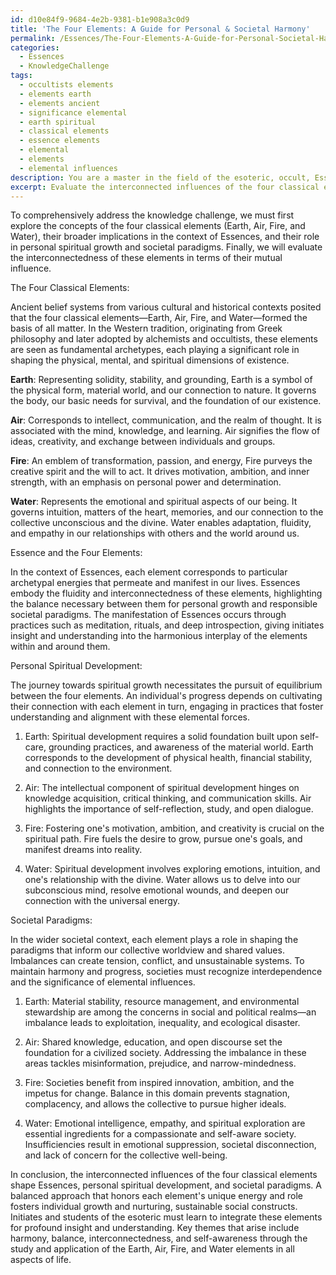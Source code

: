 ```yaml
---
id: d10e84f9-9684-4e2b-9381-b1e908a3c0d9
title: 'The Four Elements: A Guide for Personal & Societal Harmony'
permalink: /Essences/The-Four-Elements-A-Guide-for-Personal-Societal-Harmony/
categories:
  - Essences
  - KnowledgeChallenge
tags:
  - occultists elements
  - elements earth
  - elements ancient
  - significance elemental
  - earth spiritual
  - classical elements
  - essence elements
  - elemental
  - elements
  - elemental influences
description: You are a master in the field of the esoteric, occult, Essences and Education. You are a writer of tests, challenges, books and deep knowledge on Essences for initiates and students to gain deep insights and understanding from. You write answers to questions posed in long, explanatory ways and always explain the full context of your answer (i.e., related concepts, formulas, examples, or history), as well as the step-by-step thinking process you take to answer the challenges. Be rigorous and thorough, and summarize the key themes, ideas, and conclusions at the end.
excerpt: Evaluate the interconnected influences of the four classical elements (Earth, Air, Fire, and Water) in the formation and manifestation of Essences within the context of both personal spiritual development and societal paradigms.
---
```

To comprehensively address the knowledge challenge, we must first explore the concepts of the four classical elements (Earth, Air, Fire, and Water), their broader implications in the context of Essences, and their role in personal spiritual growth and societal paradigms. Finally, we will evaluate the interconnectedness of these elements in terms of their mutual influence.

The Four Classical Elements:

Ancient belief systems from various cultural and historical contexts posited that the four classical elements—Earth, Air, Fire, and Water—formed the basis of all matter. In the Western tradition, originating from Greek philosophy and later adopted by alchemists and occultists, these elements are seen as fundamental archetypes, each playing a significant role in shaping the physical, mental, and spiritual dimensions of existence.

**Earth**: Representing solidity, stability, and grounding, Earth is a symbol of the physical form, material world, and our connection to nature. It governs the body, our basic needs for survival, and the foundation of our existence.

**Air**: Corresponds to intellect, communication, and the realm of thought. It is associated with the mind, knowledge, and learning. Air signifies the flow of ideas, creativity, and exchange between individuals and groups.

**Fire**: An emblem of transformation, passion, and energy, Fire purveys the creative spirit and the will to act. It drives motivation, ambition, and inner strength, with an emphasis on personal power and determination.

**Water**: Represents the emotional and spiritual aspects of our being. It governs intuition, matters of the heart, memories, and our connection to the collective unconscious and the divine. Water enables adaptation, fluidity, and empathy in our relationships with others and the world around us.

Essence and the Four Elements:

In the context of Essences, each element corresponds to particular archetypal energies that permeate and manifest in our lives. Essences embody the fluidity and interconnectedness of these elements, highlighting the balance necessary between them for personal growth and responsible societal paradigms. The manifestation of Essences occurs through practices such as meditation, rituals, and deep introspection, giving initiates insight and understanding into the harmonious interplay of the elements within and around them.

Personal Spiritual Development:

The journey towards spiritual growth necessitates the pursuit of equilibrium between the four elements. An individual's progress depends on cultivating their connection with each element in turn, engaging in practices that foster understanding and alignment with these elemental forces.

1. Earth: Spiritual development requires a solid foundation built upon self-care, grounding practices, and awareness of the material world. Earth corresponds to the development of physical health, financial stability, and connection to the environment.

2. Air: The intellectual component of spiritual development hinges on knowledge acquisition, critical thinking, and communication skills. Air highlights the importance of self-reflection, study, and open dialogue.

3. Fire: Fostering one's motivation, ambition, and creativity is crucial on the spiritual path. Fire fuels the desire to grow, pursue one's goals, and manifest dreams into reality.

4. Water: Spiritual development involves exploring emotions, intuition, and one's relationship with the divine. Water allows us to delve into our subconscious mind, resolve emotional wounds, and deepen our connection with the universal energy.

Societal Paradigms:

In the wider societal context, each element plays a role in shaping the paradigms that inform our collective worldview and shared values. Imbalances can create tension, conflict, and unsustainable systems. To maintain harmony and progress, societies must recognize interdependence and the significance of elemental influences.

1. Earth: Material stability, resource management, and environmental stewardship are among the concerns in social and political realms—an imbalance leads to exploitation, inequality, and ecological disaster.

2. Air: Shared knowledge, education, and open discourse set the foundation for a civilized society. Addressing the imbalance in these areas tackles misinformation, prejudice, and narrow-mindedness.

3. Fire: Societies benefit from inspired innovation, ambition, and the impetus for change. Balance in this domain prevents stagnation, complacency, and allows the collective to pursue higher ideals.

4. Water: Emotional intelligence, empathy, and spiritual exploration are essential ingredients for a compassionate and self-aware society. Insufficiencies result in emotional suppression, societal disconnection, and lack of concern for the collective well-being.

In conclusion, the interconnected influences of the four classical elements shape Essences, personal spiritual development, and societal paradigms. A balanced approach that honors each element's unique energy and role fosters individual growth and nurturing, sustainable social constructs. Initiates and students of the esoteric must learn to integrate these elements for profound insight and understanding. Key themes that arise include harmony, balance, interconnectedness, and self-awareness through the study and application of the Earth, Air, Fire, and Water elements in all aspects of life.
